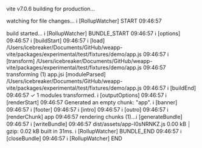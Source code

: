 vite v7.0.6 building for production...

watching for file changes...
ℹ [RollupWatcher] START 09:46:57

build started...
ℹ [RollupWatcher] BUNDLE_START 09:46:57
ℹ [options] 09:46:57
ℹ [buildStart] 09:46:57
ℹ [load] /Users/icebreaker/Documents/GitHub/weapp-vite/packages/experimental/test/fixtures/demo/app.js 09:46:57
ℹ [transform] /Users/icebreaker/Documents/GitHub/weapp-vite/packages/experimental/test/fixtures/demo/app.js 09:46:57
transforming (1) app.jsℹ [moduleParsed] /Users/icebreaker/Documents/GitHub/weapp-vite/packages/experimental/test/fixtures/demo/app.js 09:46:57
ℹ [buildEnd] 09:46:57
✓ 1 modules transformed.
ℹ [outputOptions] 09:46:57
ℹ [renderStart] 09:46:57
Generated an empty chunk: "app".
ℹ [banner] 09:46:57
ℹ [footer] 09:46:57
ℹ [intro] 09:46:57
ℹ [outro] 09:46:57
ℹ [renderChunk] app 09:46:57
rendering chunks (1)...ℹ [generateBundle] 09:46:57
ℹ [writeBundle] 09:46:57
dist/assets/app-l0sNRNKZ.js 0.00 kB │ gzip: 0.02 kB
built in 31ms.
ℹ [RollupWatcher] BUNDLE_END 09:46:57
ℹ [closeBundle] 09:46:57
ℹ [RollupWatcher] END

